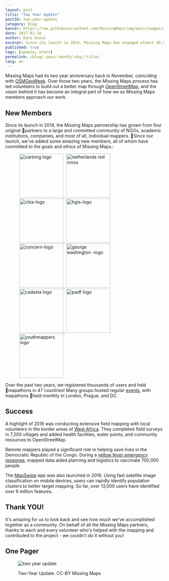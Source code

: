 ```yaml
---
layout: post
title: "Two Year Update"
postID: two-year-update
category: blog
banner: https://raw.githubusercontent.com/MissingMaps/img/main/images/westAfrica-webbanner.jpg
date: 2017-01-18
author: Dale Kunce
excerpt: Since its launch in 2014, Missing Maps has engaged almost 20,000 mappers, helped 430+ public mapathons, put 29 million people on the map, and mapped an area equal to the size of Sweden. We've added many new partners to help try and map the world. Thanks to everyone out there who's been a part of this amazing project!
published: true
tags: [update, stats]
permalink: /blog/:year/:month/:day/:title/
lang: en
---
```


Missing Maps had its two year anniversary back in November, coinciding with [OSMGeoWeek](http://www.missingmaps.org/blog/2016/11/28/osmgeoweek-thankyou/). Over those two years, the Missing Maps process has led volunteers to build out a better map through [OpenStreetMap](https://www.openstreetmap.org/), and the vision behind it has become an integral part of how we as Missing Maps members approach our work.

## New Members

Since its launch in 2014, the Missing Maps partnership has grown from four original partners to a large and committed community of NGOs, academic institutions, companies, and most of all, individual mappers. Since our launch, we've added some amazing new members, all of whom have committed to the goals and ethics of Missing Maps.:

<figure>
<a href="http://www.cartong.org/">
  <img src="{{ site.baseurl }}/assets/graphics/content/logos/cartong_logo.png" alt="cartong logo" style="width:140px;border:none;padding-left:5px;">
</a>
<a href="http://www.rodekruis.nl/">
  <img src="{{ site.baseurl }}/assets/graphics/content/logos/nlrc_logo.jpg" alt="netherlands red cross" style="width:140px;border:none;padding-left:5px;">
</a>
<a href="http://www.clintonhealthaccess.org/">
  <img src="{{ site.baseurl }}/assets/graphics/content/logos/chai-logo.svg" style="width:140px;border:none;padding-left:5px;" alt="chia-logo">
</a>
<a href="http://www.geog.uni-heidelberg.de/gis/">
  <img src="{{ site.baseurl }}/assets/graphics/content/logos/hgis_logo.png" alt="hgis-logo" style="width:140px;border:none;padding-left:5px;">
</a>
<a href="https://www.concern.net/category/world-region/europe/uk">
  <img src="{{ site.baseurl }}/assets/graphics/content/logos/concern_logo.png" alt="concern-logo" style="width:140px;border:none;padding-left:5px;">
</a>
<a href="https://programs.gwu.edu/graduate/geographical-information-systems">
  <img src="{{ site.baseurl }}/assets/graphics/content/logos/gwu_logo.svg" alt="george washington -logo" style="width:140px;border:none;padding-left:5px;">
</a>
<a href="https://cadasta.org">
  <img src="{{ site.baseurl }}/assets/graphics/content/logos/cadasta_logo.png" alt="cadasta logo" style="width:140px;border:none;padding-left:5px;">
</a>
<a href="https://padf.org">
  <img src="{{ site.baseurl }}/assets/graphics/content/logos/padf_logo.png" alt="padf logo" style="width:140px;border:none;padding-left:5px;">
</a>
<a href="https://youthmappers.org">
  <img src="{{ site.baseurl }}/assets/graphics/content/logos/ym_logo.png" alt="youthmappers logo" style="width:140px;border:none;padding-left:5px;">
</a>
</figure>

Over the past two years, we registered thousands of users and held mapathons in 47 countries! Many groups hosted regular [events](http://missingmaps.org/events), with mapathons held monthly in London, Prague, and DC.

## Success

A highlight of 2016 was conducting extensive field mapping with local volunteers in the border areas of [West Africa](http://www.missingmaps.org/blog/2016/04/25/west-africa-mapping-hub-launch/). They completed field surveys in 7,200 villages and added health facilities, water points, and community resources to OpenStreetMap.

Remote mappers played a significant role in helping save lives in the Democratic Republic of the Congo. During a [yellow fever emergency response](https://www.ft.com/content/7a6df79c-c139-11e6-81c2-f57d90f6741a), mapped data aided planning and logistics to vaccinate 700,000 people.

The [MapSwipe](http://www.missingmaps.org/blog/2016/07/14/mapswipe/) app was also launched in 2016. Using fast satellite image classification on mobile devices, users can rapidly identify population clusters to better target mapping. So far, over 13,000 users have identified over 9 million features.

## Thank YOU!

It's amazing for us to look back and see how much we've accomplished together as a community. On behalf of all the Missing Maps partners, thanks to each and every volunteer who's helped with the mapping and contributed to the project - we couldn't do it without you!

## One Pager

<figure>
<img src="https://raw.githubusercontent.com/MissingMaps/img/main/images/missingmaps_onepage_jan17-USLetter.png" alt="two year update">
<p class="caption">Two-Year Update. CC-BY Missing Maps</p>
</figure>
